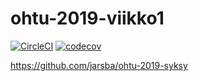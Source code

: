 # ohtu-2019-viikko1

[![CircleCI](https://circleci.com/gh/jarsba/ohtu-2019-viikko1.svg?style=svg)](https://circleci.com/gh/jarsba/ohtu-2019-viikko1)
[![codecov](https://codecov.io/gh/jarsba/ohtu-2019-viikko1/branch/master/graph/badge.svg)](https://codecov.io/gh/jarsba/ohtu-2019-viikko1)

https://github.com/jarsba/ohtu-2019-syksy
